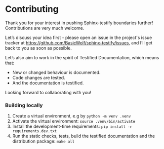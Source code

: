 # Contributing

Thank you for your interest in pushing Sphinx-testify boundaries further!
Contributions are very much welcome.

Let’s discuss your idea first - please open an issue in the project's
issue tracker at https://github.com/BasicWolf/sphinx-testify/issues,
and I’ll get back to you as soon as possible.

Let’s also aim to work in the spirit of Testified Documentation,
which means that:

* New or changed behaviour is documented.
* Code changes are tested.
* And the documentation is testified.

Looking forward to collaborating with you!


### Building locally

1. Create a virtual environment, e.g by
   ```python -m venv .venv```
2. Activate the virtual environment:
   ```source .venv/bin/activate```
3. Install the development-time requirements:
   ```pip install -r requirements.dev.txt```
4. Run the static checks, tests, build the testified documentation
   and the distribution package:
   ```make all```
